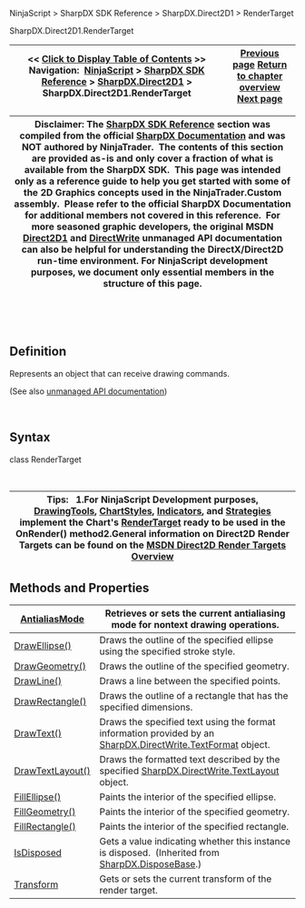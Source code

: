﻿


NinjaScript \> SharpDX SDK Reference \> SharpDX.Direct2D1 \> RenderTarget






















SharpDX.Direct2D1\.RenderTarget







| \<\< [Click to Display Table of Contents](sharpdx_direct2d1_rendertarget.md) \>\> **Navigation:**     [NinjaScript](ninjascript.md) \> [SharpDX SDK Reference](sharpdx_sdk_reference.md) \> [SharpDX.Direct2D1](sharpdx_direct2d1.md) \> SharpDX.Direct2D1\.RenderTarget | [Previous page](sharpdx_direct2d1_radialgradientbrushproperties.md) [Return to chapter overview](sharpdx_direct2d1.md) [Next page](sharpdx_direct2d1_rendertarget_antialiasmode.md) |
| --- | --- |













| Disclaimer: The [SharpDX SDK Reference](sharpdx_sdk_reference.md) section was compiled from the official [SharpDX Documentation](http://sharpdx.org/) and was NOT authored by NinjaTrader.  The contents of this section are provided as\-is and only cover a fraction of what is available from the SharpDX SDK.  This page was intended only as a reference guide to help you get started with some of the 2D Graphics concepts used in the NinjaTrader.Custom assembly.  Please refer to the official SharpDX Documentation for additional members not covered in this reference.  For more seasoned graphic developers, the original MSDN [Direct2D1](https://msdn.microsoft.com/en-us/library/windows/desktop/dd370990.aspx) and [DirectWrite](https://msdn.microsoft.com/en-us/library/windows/desktop/dd368038.aspx) unmanaged API documentation can also be helpful for understanding the DirectX/Direct2D run\-time environment. For NinjaScript development purposes, we document only essential members in the structure of this page. |
| --- |



 


 


## Definition


Represents an object that can receive drawing commands. 


(See also [unmanaged API documentation](http://msdn.microsoft.com/en-us/library/dd371766.aspx))


 


## Syntax


class RenderTarget


 




| Tips:   1\.For NinjaScript Development purposes, [DrawingTools](drawingtool.md), [ChartStyles](chartstyletype.md), [Indicators](indicators.md), and [Strategies](strategy.md) implement the Chart's [RenderTarget](rendertarget.md) ready to be used in the OnRender() method2\.General information on Direct2D Render Targets can be found on the [MSDN Direct2D Render Targets Overview](https://msdn.microsoft.com/en-us/library/dd756757(v=vs.85).aspx) |
| --- |



## 


## 


## Methods and Properties




| [AntialiasMode](sharpdx_direct2d1_rendertarget_antialiasmode.md) | Retrieves or sets the current antialiasing mode for nontext drawing operations. |
| --- | --- |
| [DrawEllipse()](sharpdx_direct2d1_rendertarget_drawellipse.md) | Draws the outline of the specified ellipse using the specified stroke style. |
| [DrawGeometry()](sharpdx_direct2d1_rendertarget_drawgeometry.md) | Draws the outline of the specified geometry. |
| [DrawLine()](sharpdx_direct2d1_rendertarget_drawline.md) | Draws a line between the specified points. |
| [DrawRectangle()](sharpdx_direct2d1_rendertarget_drawrectangle.md) | Draws the outline of a rectangle that has the specified dimensions. |
| [DrawText()](sharpdx_direct2d1_rendertarget_drawtext.md) | Draws the specified text using the format information provided by an [SharpDX.DirectWrite.TextFormat](sharpdx_directwrite_textformat.md) object. |
| [DrawTextLayout()](sharpdx_direct2d1_rendertarget_drawtextlayout.md) | Draws the formatted text described by the specified [SharpDX.DirectWrite.TextLayout](sharpdx_directwrite_textlayout.md) object. |
| [FillEllipse()](sharpdx_direct2d1_rendertarget_fillellipse.md) | Paints the interior of the specified ellipse. |
| [FillGeometry()](sharpdx_direct2d1_rendertarget_fillgeometry.md) | Paints the interior of the specified geometry. |
| [FillRectangle()](sharpdx_direct2d1_rendertarget_fillrectangle.md) | Paints the interior of the specified rectangle. |
| [IsDisposed](sharpdx_disposebase_isdisposed.md) | Gets a value indicating whether this instance is disposed.  (Inherited from [SharpDX.DisposeBase](sharpdx_disposebase.md).) |
| [Transform](sharpdx_direct2d1_rendertarget_transform.md) | Gets or sets the current transform of the render target. |









